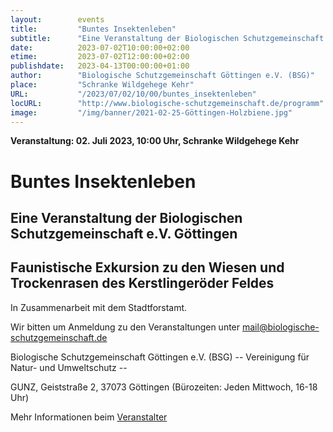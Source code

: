 ```yaml
---
layout:        events
title:         "Buntes Insektenleben"
subtitle:      "Eine Veranstaltung der Biologischen Schutzgemeinschaft e.V. Göttingen"
date:          2023-07-02T10:00:00+02:00
etime:         2023-07-02T12:00:00+02:00
publishdate:   2023-04-13T00:00:00+01:00
author:        "Biologische Schutzgemeinschaft Göttingen e.V. (BSG)"
place:         "Schranke Wildgehege Kehr"
URL:           "/2023/07/02/10/00/buntes_insektenleben"
locURL:        "http://www.biologische-schutzgemeinschaft.de/programm"
image:         "/img/banner/2021-02-25-Göttingen-Holzbiene.jpg"
---
```


**Veranstaltung: 02. Juli 2023, 10:00 Uhr, Schranke Wildgehege Kehr**

Buntes Insektenleben
===========

Eine Veranstaltung der Biologischen Schutzgemeinschaft e.V. Göttingen
-----------
Faunistische Exkursion zu den Wiesen und Trockenrasen des Kerstlingeröder Feldes
-------------

In Zusammenarbeit mit dem Stadtforstamt.


Wir bitten um Anmeldung zu den Veranstaltungen unter mail@biologische-schutzgemeinschaft.de

Biologische Schutzgemeinschaft Göttingen e.V. (BSG)
-- Vereinigung für Natur- und Umweltschutz --

GUNZ, Geiststraße 2, 37073 Göttingen (Bürozeiten: Jeden Mittwoch, 16-18 Uhr)

Mehr Informationen beim [Veranstalter](http://www.biologische-schutzgemeinschaft.de/programm)
